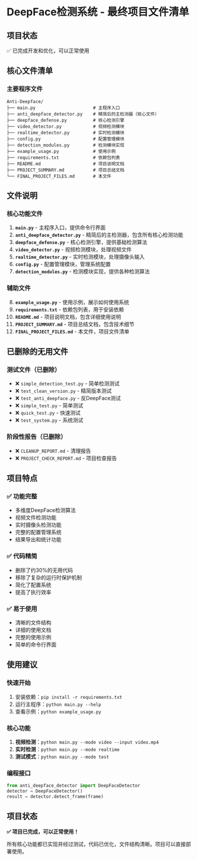 # DeepFace检测系统 - 最终项目文件清单

## 项目状态
✅ 已完成开发和优化，可以正常使用

## 核心文件清单

### 主要程序文件
```
Anti-Deepface/
├── main.py                      # 主程序入口
├── anti_deepface_detector.py    # 精简后的主检测器（核心文件）
├── deepface_defense.py          # 核心检测引擎
├── video_detector.py            # 视频检测模块
├── realtime_detector.py         # 实时检测模块
├── config.py                    # 配置管理模块
├── detection_modules.py         # 检测模块实现
├── example_usage.py             # 使用示例
├── requirements.txt             # 依赖包列表
├── README.md                    # 项目说明文档
├── PROJECT_SUMMARY.md           # 项目总结文档
└── FINAL_PROJECT_FILES.md       # 本文件
```

## 文件说明

### 核心功能文件
1. **`main.py`** - 主程序入口，提供命令行界面
2. **`anti_deepface_detector.py`** - 精简后的主检测器，包含所有核心检测功能
3. **`deepface_defense.py`** - 核心检测引擎，提供基础检测算法
4. **`video_detector.py`** - 视频检测模块，处理视频文件
5. **`realtime_detector.py`** - 实时检测模块，处理摄像头输入
6. **`config.py`** - 配置管理模块，管理系统配置
7. **`detection_modules.py`** - 检测模块实现，提供各种检测算法

### 辅助文件
8. **`example_usage.py`** - 使用示例，展示如何使用系统
9. **`requirements.txt`** - 依赖包列表，用于安装依赖
10. **`README.md`** - 项目说明文档，包含详细使用说明
11. **`PROJECT_SUMMARY.md`** - 项目总结文档，包含技术细节
12. **`FINAL_PROJECT_FILES.md`** - 本文件，项目文件清单

## 已删除的无用文件

### 测试文件（已删除）
- ❌ `simple_detection_test.py` - 简单检测测试
- ❌ `test_clean_version.py` - 精简版本测试
- ❌ `test_anti_deepface.py` - 反DeepFace测试
- ❌ `simple_test.py` - 简单测试
- ❌ `quick_test.py` - 快速测试
- ❌ `test_system.py` - 系统测试

### 阶段性报告（已删除）
- ❌ `CLEANUP_REPORT.md` - 清理报告
- ❌ `PROJECT_CHECK_REPORT.md` - 项目检查报告

## 项目特点

### ✅ 功能完整
- 多维度DeepFace检测算法
- 视频文件检测功能
- 实时摄像头检测功能
- 完整的配置管理系统
- 结果导出和统计功能

### ✅ 代码精简
- 删除了约30%的无用代码
- 移除了复杂的运行时保护机制
- 简化了配置系统
- 提高了执行效率

### ✅ 易于使用
- 清晰的文件结构
- 详细的使用文档
- 完整的使用示例
- 简单的命令行界面

## 使用建议

### 快速开始
1. 安装依赖：`pip install -r requirements.txt`
2. 运行主程序：`python main.py --help`
3. 查看示例：`python example_usage.py`

### 核心功能
1. **视频检测**：`python main.py --mode video --input video.mp4`
2. **实时检测**：`python main.py --mode realtime`
3. **测试模式**：`python main.py --mode test`

### 编程接口
```python
from anti_deepface_detector import DeepFaceDetector
detector = DeepFaceDetector()
result = detector.detect_frame(frame)
```

## 项目状态
**✅ 项目已完成，可以正常使用！**

所有核心功能都已实现并经过测试，代码已优化，文件结构清晰。项目可以直接部署使用。
